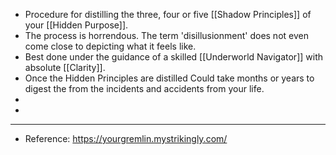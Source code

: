 - Procedure for distilling the three, four or five [[Shadow Principles]] of your [[Hidden Purpose]].
- The process is horrendous. The term 'disillusionment' does not even come close to depicting what it feels like.
- Best done under the guidance of a skilled [[Underworld Navigator]] with absolute [[Clarity]].
- Once the Hidden Principles are distilled Could take months or years to digest the  from the incidents and accidents from your life.
-
-
- ---
- Reference: https://yourgremlin.mystrikingly.com/
